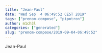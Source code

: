 ```yaml
---
title: "Jean-Paul"
date: "Wed Sep  4 06:49:52 CEST 2019"
tags: ["prenom-compose", "pipotron"]
author: m1ch3l
categories: ["generated"]
slug: "prenom-compose/2019-09-04-06:49:52"
---
```


Jean-Paul
